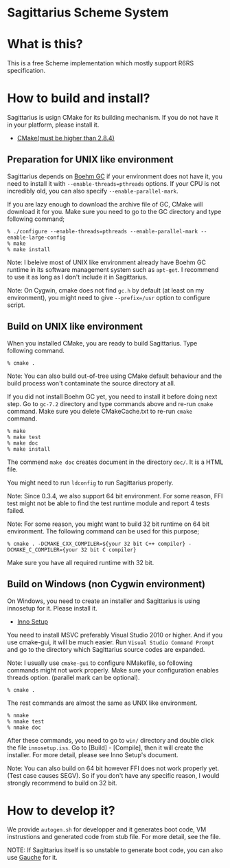 # Sagittarius Scheme System

# What is this?
This is a free Scheme implementation which mostly support R6RS specification.

# How to build and install?
Sagittarius is usign CMake for its building mechanism. If you do not have it in
your platform, please install it.

 - [CMake(must be higher than 2.8.4)](http://www.cmake.org/)

## Preparation for UNIX like environment
Sagittarius depends on [Boehm GC](http://www.hpl.hp.com/personal/Hans_Boehm/gc/)
if your environment does not have it, you need to install it with
`--enable-threads=pthreads` options. If your CPU is not incredibly old, you can
also specify `--enable-parallel-mark`.

If you are lazy enough to download the archive file of GC, CMake will download
it for you. Make sure you need to go to the GC directory and type following
command;

    % ./configure --enable-threads=pthreads --enable-parallel-mark --enable-large-config
    % make
    % make install

Note: I beleive most of UNIX like environment already have Boehm GC runtime
in its software management system such as `apt-get`. I recommend to use it as
long as I don't include it in Sagittarius.

Note: On Cygwin, cmake does not find `gc.h` by default (at least on my
environment), you might need to give `--prefix=/usr` option to configure script.

## Build on UNIX like environment
When you installed CMake, you are ready to build Sagittarius. Type following
command.

    % cmake .

Note: You can also build out-of-tree using CMake default behaviour and the build
process won't contaminate the source directory at all.

If you did not install Boehm GC yet, you need to install it before doing next
step. Go to `gc-7.2` directory and type commands above and re-run `cmake`
command. Make sure you delete CMakeCache.txt to re-run `cmake` command.

    % make
    % make test
    % make doc
    % make install

The commend `make doc` creates document in the directory `doc/`. It is a HTML
file.

You might need to run `ldconfig` to run Sagittarius properly.

Note: Since 0.3.4, we also support 64 bit environment. For some reason, FFI test
might not be able to find the test runtime module and report 4 tests failed.

Note: For some reason, you might want to build 32 bit runtime on 64 bit
environment. The following command can be used for this purpose;

    % cmake . -DCMAKE_CXX_COMPILER=${your 32 bit C++ compiler} -DCMAKE_C_COMPILER={your 32 bit C compiler}

Make sure you have all required runtime with 32 bit.


## Build on Windows (non Cygwin environment)
On Windows, you need to create an installer and Sagittarius is using innosetup
for it. Please install it.
 - [Inno Setup](http://www.jrsoftware.org/)

You need to install MSVC preferably Visual Studio 2010 or higher. And if you use
cmake-gui, it will be much easier. Run `Visual Studio Command Prompt` and go to
the directory which Sagittarius source codes are expanded.

Note: I usually use `cmake-gui` to configure NMakefile, so following commands
might not work properly. Make sure your configuration enables threads option.
(parallel mark can be optional).

    % cmake .

The rest commands are almost the same as UNIX like environment.

    % nmake
    % nmake test
    % nmake doc

After these commands, you need to go to `win/` directory and double click the
file `innosetup.iss`. Go to [Build] - [Compile], then it will create the
installer. For more detail, please see Inno Setup's document.

Note: You can also build on 64 bit however FFI does not work properly yet.
(Test case causes SEGV). So if you don't have any specific reason, I would
strongly recommend to build on 32 bit.

# How to develop it?
We provide `autogen.sh` for developper and it generates boot code, VM
instrustions and generated code from stub file. For more detail, see the file.

NOTE:
If Sagittarius itself is so unstable to generate boot code, you can also use
[Gauche](http://practical-scheme.net/gauche/index.html) for it.

